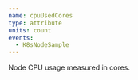 ```yaml
---
name: cpuUsedCores
type: attribute
units: count
events:
  - K8sNodeSample
---
```


Node CPU usage measured in cores.

